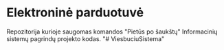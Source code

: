 # Elektroninė parduotuvė
Repozitorija kurioje saugomas komandos "Pietūs po šaukštų" Informacinių sistemų pagrindų projekto kodas.
"# ViesbuciuSistema" 
